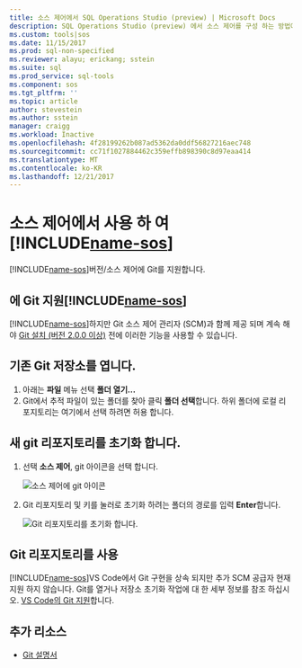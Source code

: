 ```yaml
---
title: 소스 제어에서 SQL Operations Studio (preview) | Microsoft Docs
description: SQL Operations Studio (preview) 에서 소스 제어를 구성 하는 방법에 알아봅니다.
ms.custom: tools|sos
ms.date: 11/15/2017
ms.prod: sql-non-specified
ms.reviewer: alayu; erickang; sstein
ms.suite: sql
ms.prod_service: sql-tools
ms.component: sos
ms.tgt_pltfrm: ''
ms.topic: article
author: stevestein
ms.author: sstein
manager: craigg
ms.workload: Inactive
ms.openlocfilehash: 4f28199262b087ad5362da0ddf56827216aec748
ms.sourcegitcommit: cc71f1027884462c359effb898390c8d97eaa414
ms.translationtype: MT
ms.contentlocale: ko-KR
ms.lasthandoff: 12/21/2017
---
```

#  <a name="using-source-control-in-includename-sosincludesname-sos-shortmd"></a>소스 제어에서 사용 하 여[!INCLUDE[name-sos](../includes/name-sos-short.md)]

[!INCLUDE[name-sos](../includes/name-sos-short.md)]버전/소스 제어에 Git를 지원합니다.


## <a name="git-support-in-includename-sosincludesname-sos-shortmd"></a>에 Git 지원[!INCLUDE[name-sos](../includes/name-sos-short.md)]

[!INCLUDE[name-sos](../includes/name-sos-short.md)]하지만 Git 소스 제어 관리자 (SCM)과 함께 제공 되며 계속 해야 [Git 설치 (버전 2.0.0 이상)](https://git-scm.com/download) 전에 이러한 기능을 사용할 수 있습니다. 



## <a name="open-an-existing-git-repository"></a>기존 Git 저장소를 엽니다.

1. 아래는 **파일** 메뉴 선택 **폴더 열기...**
2. Git에서 추적 파일이 있는 폴더를 찾아 클릭 **폴더 선택**합니다. 하위 폴더에 로컬 리포지토리는 여기에서 선택 하려면 허용 합니다.


## <a name="initialize-a-new-git-repository"></a>새 git 리포지토리를 초기화 합니다.

1. 선택 **소스 제어**, git 아이콘을 선택 합니다.

   ![소스 제어에 git 아이콘](media/source-control/source-control.png)

1. Git 리포지토리 및 키를 눌러로 초기화 하려는 폴더의 경로를 입력 **Enter**합니다.

   ![Git 리포지토리를 초기화 합니다.](media/source-control/initialize-git-repository.png)

## <a name="working-with-git-repositories"></a>Git 리포지토리를 사용

[!INCLUDE[name-sos](../includes/name-sos-short.md)]VS Code에서 Git 구현을 상속 되지만 추가 SCM 공급자 현재 지원 하지 않습니다. Git를 열거나 저장소 초기화 작업에 대 한 세부 정보를 참조 하십시오. [VS Code의 Git 지원](https://code.visualstudio.com/docs/editor/versioncontrol#_git-support)합니다.


## <a name="additional-resources"></a>추가 리소스
- [Git 설명서](https://git-scm.com/documentation)
